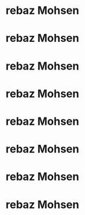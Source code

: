# rebaz Mohsen

# rebaz Mohsen

# rebaz Mohsen

# rebaz Mohsen

# rebaz Mohsen

# rebaz Mohsen

# rebaz Mohsen

# rebaz Mohsen
